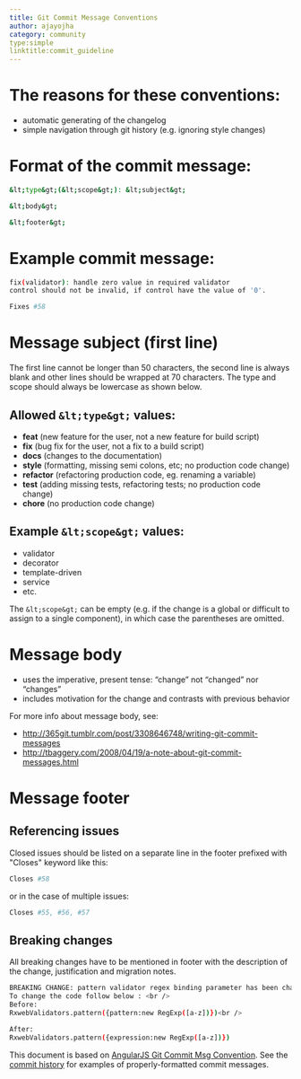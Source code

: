 ```yaml
---
title: Git Commit Message Conventions
author: ajayojha
category: community
type:simple
linktitle:commit_guideline
---
```


# The reasons for these conventions:
<ul>
<li>automatic generating of the changelog</li>
<li>simple navigation through git history (e.g. ignoring style changes)</li>
</ul>

# Format of the commit message:
```bash
&lt;type&gt;(&lt;scope&gt;): &lt;subject&gt;

&lt;body&gt;

&lt;footer&gt;
```

# Example commit message:

```bash
fix(validator): handle zero value in required validator
control should not be invalid, if control have the value of '0'.

Fixes #58
```

# Message subject (first line)
The first line cannot be longer than 50 characters, the second line is always blank and other lines should be wrapped at 70 characters. The type and scope should always be lowercase as shown below.

## Allowed `&lt;type&gt;` values:
<ul>
<li><b>feat</b> (new feature for the user, not a new feature for build script)</li>
<li><b>fix</b> (bug fix for the user, not a fix to a build script)</li>
<li><b>docs</b> (changes to the documentation)</li>
<li><b>style</b> (formatting, missing semi colons, etc; no production code change)</li>
<li><b>refactor</b> (refactoring production code, eg. renaming a variable)</li>
<li><b>test</b> (adding missing tests, refactoring tests; no production code change)</li>
<li><b>chore</b> (no production code change)</li>
</ul>

## Example `&lt;scope&gt;` values:

<ul>
<li>validator</li>
<li>decorator</li>
<li>template-driven</li>
<li>service</li>
<li>etc.</li>
</ul>

The `&lt;scope&gt;` can be empty (e.g. if the change is a global or difficult to assign to a single component), in which case the parentheses are omitted. 

# Message body
<ul>
<li>uses the imperative, present tense: “change” not “changed” nor “changes”</li>
<li>includes motivation for the change and contrasts with previous behavior</li>
</ul>

For more info about message body, see:

<ul>
<li><a href="http://365git.tumblr.com/post/3308646748/writing-git-commit-messages" target="_blank">http://365git.tumblr.com/post/3308646748/writing-git-commit-messages</a></li>
<li><a href="http://tbaggery.com/2008/04/19/a-note-about-git-commit-messages.html" target="_blank">http://tbaggery.com/2008/04/19/a-note-about-git-commit-messages.html</a></li>
</ul>

# Message footer

## Referencing issues
Closed issues should be listed on a separate line in the footer prefixed with "Closes" keyword like this:
```bash
Closes #58
```
or in the case of multiple issues:
```bash
Closes #55, #56, #57
```
## Breaking changes
All breaking changes have to be mentioned in footer with the description of the change, justification and migration notes.
```bash
BREAKING CHANGE: pattern validator regex binding parameter has been changed and 'pattern' parameter has been removed.
To change the code follow below : <br />
Before:
RxwebValidators.pattern({pattern:new RegExp([a-z])})<br />

After:
RxwebValidators.pattern({expression:new RegExp([a-z])}) 
```
This document is based on <a href="https://docs.google.com/document/d/1QrDFcIiPjSLDn3EL15IJygNPiHORgU1_OOAqWjiDU5Y/edit#" target="_blank">AngularJS Git Commit Msg Convention</a>.  See the <a href="https://github.com/rxweb/rxweb/commits/master" target="_blank">commit history</a>  for examples of properly-formatted commit messages.

